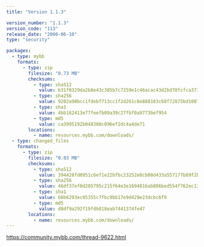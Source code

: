 ```yaml
---
title: "Version 1.1.3"

version_number: "1.1.3"
version_code: "113"
release_date: "2006-06-10"
type: "security"

packages:
  - type: mybb
    formats:
      - type: zip
        filesize: "0.73 MB"
        checksums:
          - type: sha512
            value: b31f0329da2b8e43c385b7c7259e1c46acac43d2bd78fcfca3737c67ffab769b2b47dec9d3ca1e6bb62f6466d4e1603895c9516e55bd2df9f3e47de78a1b55b6
          - type: sha256
            value: 9202a90bcc1fdebf713cc1f2d261c8e888183c68f72875bd1087de4bc781112b
          - type: sha1
            value: 4bb162413e77feefb09a39c27fbf0a9773bef954
          - type: md5
            value: ca3995192b048308c096ef2dc4a4de71
        locations:
          - name: resources.mybb.com/downloads/
  - type: changed_files
    formats:
      - type: zip
        filesize: "0.03 MB"
        checksums:
          - type: sha512
            value: 394428fd0951c6ef1e22bfbc23252e8cb08d433a557177b89f2b28e8945e058da179a5e56520ade5b5085323f8e50c8854e9759ff3fc4c9cd273f4860add18cd
          - type: sha256
            value: 46df37ef0d205795c215f64e3e1694816ab806bed554f762ec13a2bc52c25f6a
          - type: sha1
            value: 68b6293ec05355c7fbc9bb17e9d429e23dcbc6f9
          - type: md5
            value: d8df9a292f19fdb818eab7441374fe47
        locations:
          - name: resources.mybb.com/downloads/
---
```


<https://community.mybb.com/thread-9622.html>
